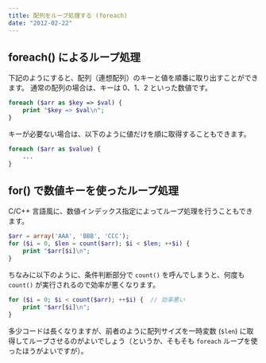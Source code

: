 ```yaml
---
title: 配列をループ処理する (foreach)
date: "2012-02-22"
---
```


foreach() によるループ処理
----

下記のようにすると、配列（連想配列）のキーと値を順番に取り出すことができます。
通常の配列の場合は、キーは 0、1、2 といった数値です。

~~~ php
foreach ($arr as $key => $val) {
    print "$key => $val\n";
}
~~~

キーが必要ない場合は、以下のように値だけを順に取得することもできます。

~~~ php
foreach ($arr as $value) {
    ...
}
~~~


for() で数値キーを使ったループ処理
----

C/C++ 言語風に、数値インデックス指定によってループ処理を行うこともできます。

~~~ php
$arr = array('AAA', 'BBB', 'CCC');
for ($i = 0, $len = count($arr); $i < $len; ++$i) {
    print "$arr[$i]\n";
}
~~~

ちなみに以下のように、条件判断部分で `count()` を呼んでしまうと、何度も `count()` が実行されるので効率が悪くなります。

~~~ php
for ($i = 0; $i < count($arr); ++$i) {  // 効率悪い
    print "$arr[$i]\n";
}
~~~

多少コードは長くなりますが、前者のように配列サイズを一時変数 (`$len`) に取得してループさせるのがよいでしょう（というか、そもそも `foreach` ループを使ったほうがよいですが）。

